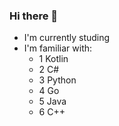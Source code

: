 ### Hi there 👋
- I'm currently studing
- I'm  familiar with:
   - 1 Kotlin
   - 2 C#
   - 3 Python
   - 4 Go
   - 5 Java
   - 6 C++
   

<!--
**glbter/glbter** is a ✨ _special_ ✨ repository because its `README.md` (this file) appears on your GitHub profile.

Here are some ideas to get you started:

- 🔭 I’m currently working on ...
- 🌱 I’m currently learning ...
- 👯 I’m looking to collaborate on ...
- 🤔 I’m looking for help with ...
- 💬 Ask me about ...
- 📫 How to reach me: ...
- 😄 Pronouns: ...
- ⚡ Fun fact: ...
-->
